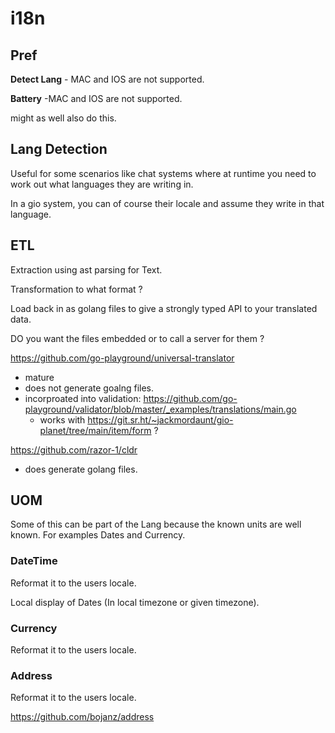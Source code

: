 # i18n

## Pref

**Detect Lang** - MAC and IOS are not supported.

**Battery** -MAC and IOS are not supported.

might as well also do this.

## Lang Detection

Useful for some scenarios like chat systems where at runtime you need to work out what languages they are writing in. 

In a gio system, you can of course their locale and assume they write in that language.



## ETL

Extraction using ast parsing for Text.

Transformation to what format ?

Load back in as golang files to give a strongly typed API to your translated data.

DO you want the files embedded or to call a server for them ?

https://github.com/go-playground/universal-translator
- mature
- does not generate goalng files.
- incorproated into validation: https://github.com/go-playground/validator/blob/master/_examples/translations/main.go
  - works with https://git.sr.ht/~jackmordaunt/gio-planet/tree/main/item/form ?

https://github.com/razor-1/cldr
- does generate golang files.

## UOM

Some of this can be part of the Lang because the known units are well known. For examples Dates and Currency.

### DateTime

Reformat it to the users locale.

Local display of Dates (In local timezone or given timezone).



### Currency

Reformat it to the users locale.

### Address

Reformat it to the users locale.

https://github.com/bojanz/address



